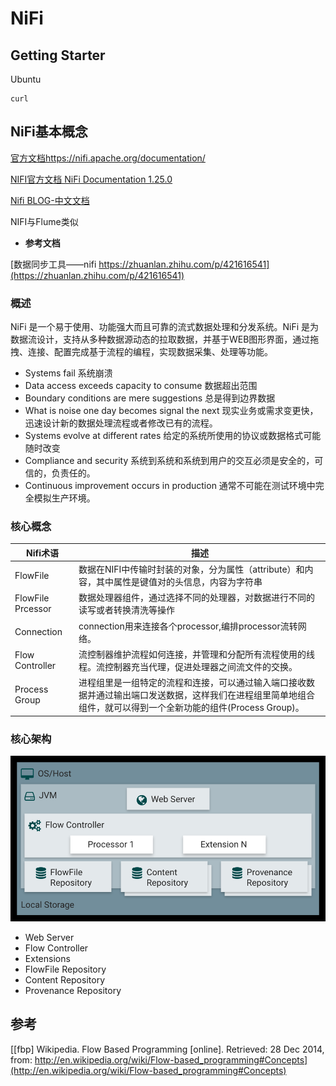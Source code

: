 # NiFi

## Getting Starter
Ubuntu
```shell
curl 
```

## NiFi基本概念
[官方文档https://nifi.apache.org/documentation/](https://nifi.apache.org/documentation/)

[NIFI官方文档 NiFi Documentation 1.25.0](https://nifi.apache.org/documentation/v1/)

[Nifi BLOG-中文文档](https://nifichina.gitee.io/1-基础文档/1-Overview.html)

NIFI与Flume类似

- **参考文档**

[数据同步工具——nifi https://zhuanlan.zhihu.com/p/421616541](https://zhuanlan.zhihu.com/p/421616541)

### 概述

NiFi 是一个易于使用、功能强大而且可靠的流式数据处理和分发系统。NiFi 是为数据流设计，支持从多种数据源动态的拉取数据，并基于WEB图形界面，通过拖拽、连接、配置完成基于流程的编程，实现数据采集、处理等功能。

- Systems fail 系统崩溃
- Data access exceeds capacity to consume 数据超出范围
- Boundary conditions are mere suggestions 总是得到边界数据
- What is noise one day becomes signal the next 现实业务或需求变更快，迅速设计新的数据处理流程或者修改已有的流程。
- Systems evolve at different rates 给定的系统所使用的协议或数据格式可能随时改变
- Compliance and security 系统到系统和系统到用户的交互必须是安全的，可信的，负责任的。
- Continuous improvement occurs in production 通常不可能在测试环境中完全模拟生产环境。

### 核心概念

| Nifi术语 | 描述 |
| ---- | ---- |
| FlowFile | 数据在NIFI中传输时封装的对象，分为属性（attribute）和内容，其中属性是键值对的头信息，内容为字符串 |
| FlowFile Prcessor | 数据处理器组件，通过选择不同的处理器，对数据进行不同的读写或者转换清洗等操作 |
| Connection | connection用来连接各个processor,编排processor流转网络。 |
| Flow Controller | 流控制器维护流程如何连接，并管理和分配所有流程使用的线程。流控制器充当代理，促进处理器之间流文件的交换。 |
| Process Group | 进程组里是一组特定的流程和连接，可以通过输入端口接收数据并通过输出端口发送数据，这样我们在进程组里简单地组合组件，就可以得到一个全新功能的组件(Process Group)。|

### 核心架构

![1713026541121](image/NIFI/1713026541121.png)

- Web Server
- Flow Controller
- Extensions
- FlowFile Repository
- Content Repository
- Provenance Repository


## 参考
[[fbp] Wikipedia. Flow Based Programming [online]. Retrieved: 28 Dec 2014, from: http://en.wikipedia.org/wiki/Flow-based_programming#Concepts](http://en.wikipedia.org/wiki/Flow-based_programming#Concepts)

